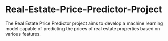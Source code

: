 # Real-Estate-Price-Predictor-Project
The Real Estate Price Predictor project aims to develop a machine learning model capable of predicting the prices of real estate properties based on various features.
